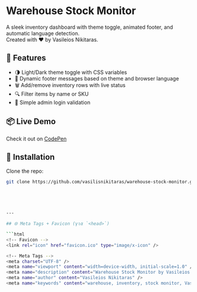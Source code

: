 # Warehouse Stock Monitor

A sleek inventory dashboard with theme toggle, animated footer, and automatic language detection.  
Created with ❤️ by Vasileios Nikitaras.

## 🔧 Features
- 🌗 Light/Dark theme toggle with CSS variables
- 💬 Dynamic footer messages based on theme and browser language
- 🗑️ Add/remove inventory rows with live status
- 🔍 Filter items by name or SKU
- 🔐 Simple admin login validation

## 📦 Live Demo
Check it out on [CodePen](https://codepen.io/Vasilis-Nikitaras/pen/YPyjoLV)

## 🚀 Installation
Clone the repo:
```bash
git clone https://github.com/vasilisnikitaras/warehouse-stock-monitor.git





---

## 🌐 Meta Tags + Favicon (για `<head>`)

```html
<!-- Favicon -->
<link rel="icon" href="favicon.ico" type="image/x-icon" />

<!-- Meta Tags -->
<meta charset="UTF-8" />
<meta name="viewport" content="width=device-width, initial-scale=1.0" />
<meta name="description" content="Warehouse Stock Monitor by Vasileios Nikitaras. A sleek inventory dashboard with theme toggle and dynamic footer." />
<meta name="author" content="Vasileios Nikitaras" />
<meta name="keywords" content="warehouse, inventory, stock monitor, VasiVerse, theme toggle, footer, CodePen" />
